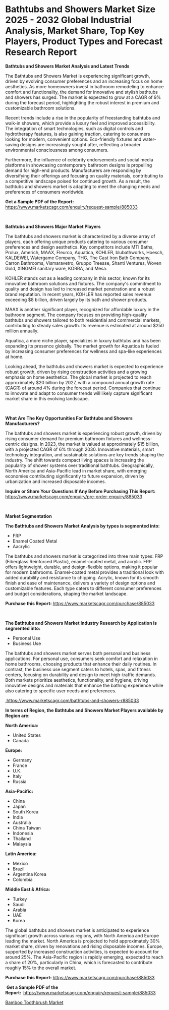 <p><h1>Bathtubs and Showers Market Size 2025 - 2032 Global Industrial Analysis, Market Share, Top Key Players, Product Types and Forecast Research Report</h1></p><p><strong>Bathtubs and Showers Market Analysis and Latest Trends</strong></p>
<p><p>The Bathtubs and Showers Market is experiencing significant growth, driven by evolving consumer preferences and an increasing focus on home aesthetics. As more homeowners invest in bathroom remodeling to enhance comfort and functionality, the demand for innovative and stylish bathtubs and showers has surged. The market is expected to grow at a CAGR of 9% during the forecast period, highlighting the robust interest in premium and customizable bathroom solutions.</p><p>Recent trends include a rise in the popularity of freestanding bathtubs and walk-in showers, which provide a luxury feel and improved accessibility. The integration of smart technologies, such as digital controls and hydrotherapy features, is also gaining traction, catering to consumers looking for modern, convenient options. Eco-friendly fixtures and water-saving designs are increasingly sought after, reflecting a broader environmental consciousness among consumers.</p><p>Furthermore, the influence of celebrity endorsements and social media platforms in showcasing contemporary bathroom designs is propelling demand for high-end products. Manufacturers are responding by diversifying their offerings and focusing on quality materials, contributing to a competitive landscape poised for continued growth. As a result, the bathtubs and showers market is adapting to meet the changing needs and preferences of consumers worldwide.</p></p>
<p><strong>Get a Sample PDF of the Report:&nbsp;</strong> <a href="https://www.marketscagr.com/enquiry/request-sample/885033?utm_campaign=1999&utm_medium=2&utm_source=Github&utm_content=ia&utm_term=07022025&utm_id=bathtubs-and-showers">https://www.marketscagr.com/enquiry/request-sample/885033</a></p>
<p>&nbsp;</p>
<p><strong>Bathtubs and Showers Major Market Players</strong></p>
<p><p>The bathtubs and showers market is characterized by a diverse array of players, each offering unique products catering to various consumer preferences and design aesthetics. Key competitors include MTI Baths, Prolux, Americh, MAAX, Fleurco, Aquatica, KOHLER, blubathworks, Hoesch, KALDEWEI, Watergame Company, THG, The Cast Iron Bath Company, Carron Bathrooms, Vismaravetro, Gruppo Treesse, Shanti Ventures, Woven Gold, XINGMEI sanitary ware, KORRA, and Mesa.</p><p>KOHLER stands out as a leading company in this sector, known for its innovative bathroom solutions and fixtures. The company's commitment to quality and design has led to increased market penetration and a robust brand reputation. In recent years, KOHLER has reported sales revenue exceeding $8 billion, driven largely by its bath and shower products.</p><p>MAAX is another significant player, recognized for affordable luxury in the bathroom segment. The company focuses on providing high-quality bathtubs and showers tailored to both residential and commercial markets, contributing to steady sales growth. Its revenue is estimated at around $250 million annually.</p><p>Aquatica, a more niche player, specializes in luxury bathtubs and has been expanding its presence globally. The market growth for Aquatica is fueled by increasing consumer preferences for wellness and spa-like experiences at home.</p><p>Looking ahead, the bathtubs and showers market is expected to experience robust growth, driven by rising construction activities and a growing emphasis on home aesthetics. The global market is projected to reach approximately $20 billion by 2027, with a compound annual growth rate (CAGR) of around 4% during the forecast period. Companies that continue to innovate and adapt to consumer trends will likely capture significant market share in this evolving landscape.</p></p>
<p>&nbsp;</p>
<p><strong>What Are The Key Opportunities For Bathtubs and Showers Manufacturers?</strong></p>
<p><p>The bathtubs and showers market is experiencing robust growth, driven by rising consumer demand for premium bathroom fixtures and wellness-centric designs. In 2023, the market is valued at approximately $15 billion, with a projected CAGR of 6% through 2030. Innovative materials, smart technology integration, and sustainable solutions are key trends shaping the industry. The shift towards compact living spaces is increasing the popularity of shower systems over traditional bathtubs. Geographically, North America and Asia-Pacific lead in market share, with emerging economies contributing significantly to future expansion, driven by urbanization and increased disposable incomes.</p></p>
<p><strong>Inquire or Share Your Questions If Any Before Purchasing This Report:</strong> <a href="https://www.marketscagr.com/enquiry/pre-order-enquiry/885033?utm_campaign=1999&utm_medium=2&utm_source=Github&utm_content=ia&utm_term=07022025&utm_id=bathtubs-and-showers">https://www.marketscagr.com/enquiry/pre-order-enquiry/885033</a></p>
<p>&nbsp;</p>
<p><strong>Market Segmentation</strong></p>
<p><strong>The Bathtubs and Showers Market Analysis by types is segmented into:</strong></p>
<p><ul><li>FRP</li><li>Enamel Coated Metal</li><li>Aacrylic</li></ul></p>
<p><p>The bathtubs and showers market is categorized into three main types: FRP (Fiberglass Reinforced Plastic), enamel-coated metal, and acrylic. FRP offers lightweight, durable, and design-flexible options, making it popular for modern bathrooms. Enamel-coated metal provides a traditional look with added durability and resistance to chipping. Acrylic, known for its smooth finish and ease of maintenance, delivers a variety of design options and customizable features. Each type caters to different consumer preferences and budget considerations, shaping the market landscape.</p></p>
<p><strong>Purchase this Report:&nbsp;</strong><a href="https://www.marketscagr.com/purchase/885033?utm_campaign=1999&utm_medium=2&utm_source=Github&utm_content=ia&utm_term=07022025&utm_id=bathtubs-and-showers">https://www.marketscagr.com/purchase/885033</a></p>
<p>&nbsp;</p>
<p><strong>The Bathtubs and Showers Market Industry Research by Application is segmented into:</strong></p>
<p><ul><li>Personal Use</li><li>Business Use</li></ul></p>
<p><p>The bathtubs and showers market serves both personal and business applications. For personal use, consumers seek comfort and relaxation in home bathrooms, choosing products that enhance their daily routines. In contrast, the business use segment caters to hotels, spas, and fitness centers, focusing on durability and design to meet high-traffic demands. Both markets prioritize aesthetics, functionality, and hygiene, driving innovative designs and materials that enhance the bathing experience while also catering to specific user needs and preferences.</p></p>
<p><a href="https://www.marketscagr.com/bathtubs-and-showers-r885033?utm_campaign=1999&utm_medium=2&utm_source=Github&utm_content=ia&utm_term=07022025&utm_id=bathtubs-and-showers">&nbsp;https://www.marketscagr.com/bathtubs-and-showers-r885033</a></p>
<p><strong>In terms of Region, the Bathtubs and Showers Market Players available by Region are:</strong></p>
<p>
    <p> <strong> North America: </strong>
        <ul>
            <li>United States</li>
            <li>Canada</li>
        </ul>
        </p> 
    <p> <strong> Europe: </strong>
        <ul>
            <li>Germany</li>
            <li>France</li>
            <li>U.K.</li>
            <li>Italy</li>
            <li>Russia</li>
        </ul>
        </p> 
    <p> <strong> Asia-Pacific: </strong>
        <ul>
            <li>China</li>
            <li>Japan</li>
            <li>South Korea</li>
            <li>India</li>
            <li>Australia</li>
            <li>China Taiwan</li>
            <li>Indonesia</li>
            <li>Thailand</li>
            <li>Malaysia</li>
        </ul>
        </p> 
    <p> <strong> Latin America: </strong>
        <ul>
            <li>Mexico</li>
            <li>Brazil</li>
            <li>Argentina Korea</li>
            <li>Colombia</li>
        </ul>
        </p> 
    <p> <strong> Middle East & Africa: </strong>
        <ul>
            <li>Turkey</li>
            <li>Saudi</li>
            <li>Arabia</li>
            <li>UAE</li>
            <li>Korea</li>
        </ul>
    </p>
    </p>
<p><p>The global bathtubs and showers market is anticipated to experience significant growth across various regions, with North America and Europe leading the market. North America is projected to hold approximately 30% market share, driven by renovations and rising disposable incomes. Europe, supported by increased construction activities, is expected to account for around 25%. The Asia-Pacific region is rapidly emerging, expected to reach a share of 20%, particularly in China, which is forecasted to contribute roughly 15% to the overall market.</p></p>
<p><strong>Purchase this Report: </strong><a href="https://www.marketscagr.com/purchase/885033?utm_campaign=1999&utm_medium=2&utm_source=Github&utm_content=ia&utm_term=07022025&utm_id=bathtubs-and-showers">https://www.marketscagr.com/purchase/885033</a></p>
<p>&nbsp;<strong>Get a Sample PDF of the Report:&nbsp;&nbsp;</strong><a href="https://www.marketscagr.com/enquiry/request-sample/885033?utm_campaign=1999&utm_medium=2&utm_source=Github&utm_content=ia&utm_term=07022025&utm_id=bathtubs-and-showers">https://www.marketscagr.com/enquiry/request-sample/885033</a></p>
<p><strong></strong></p>
<p><p><a href="https://github.com/tamvrosiya/Market-Research-Report-List-6/blob/main/bamboo-toothbrush-market.md?utm_campaign=1999&utm_medium=2&utm_source=Github&utm_content=ia&utm_term=07022025&utm_id=bathtubs-and-showers">Bamboo Toothbrush Market</a></p></p>